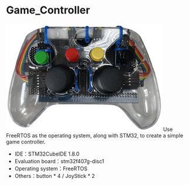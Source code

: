 # Game_Controller
![image](https://github.com/TangChiaChien/Game_Controller/blob/main/demo.png)
 Use FreeRTOS as the operating system, along with STM32, to create a simple game controller.

* IDE：STM32CubeIDE 1.8.0
* Evaluation board：stm32f407g-disc1
* Operating system：FreeRTOS
* Others：button * 4 / JoyStick * 2
